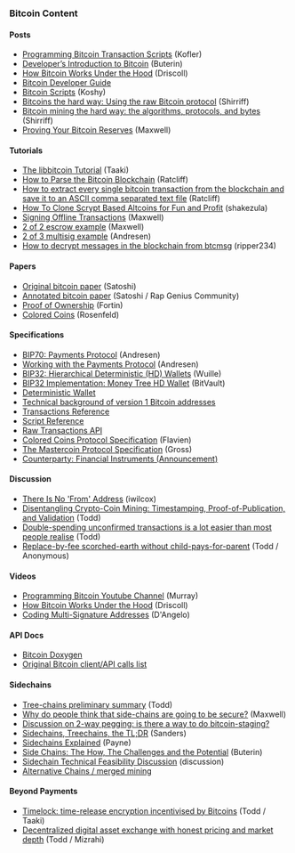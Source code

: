 
### <a name="content"></a>Bitcoin Content

#### Posts
* [Programming Bitcoin Transaction Scripts](https://docs.google.com/document/d/1D_gi_7Sf9sOyAHG25cMpOO4xtLq3iJUtjRwcZXFLv1E/edit) (Kofler)
* [Developer’s Introduction to Bitcoin](http://bitcoinmagazine.com/9249/developers-introduction-bitcoin/) (Buterin)
* [How Bitcoin Works Under the Hood](http://www.imponderablethings.com/2013/07/how-bitcoin-works-under-hood.html) (Driscoll)
* [Bitcoin Developer Guide](http://bitcoindev.us.to/en/developer-guide)
* [Bitcoin Scripts](http://www.bitcoinsecurity.org/2012/07/22/7/) (Koshy)
* [Bitcoins the hard way: Using the raw Bitcoin protocol](http://www.righto.com/2014/02/bitcoins-hard-way-using-raw-bitcoin.html) (Shirriff)
* [Bitcoin mining the hard way: the algorithms, protocols, and bytes](http://www.righto.com/2014/02/bitcoin-mining-hard-way-algorithms.html) (Shirriff)
* [Proving Your Bitcoin Reserves](https://iwilcox.me.uk/2014/proving-bitcoin-reserves) (Maxwell)

#### Tutorials
* [The libbitcoin Tutorial](http://libbitcoin.dyne.org/doc/) (Taaki)
* [How to Parse the Bitcoin Blockchain](http://codesuppository.blogspot.com/2014/01/how-to-parse-bitcoin-blockchain.html) (Ratcliff)
* [How to extract every single bitcoin transaction from the blockchain and save it to an ASCII comma separated text file](http://codesuppository.blogspot.com/2014/03/how-to-extract-every-single-bitcoin.html) (Ratcliff)
* [How To Clone Scrypt Based Altcoins for Fun and Profit](http://devtome.com/doku.php?id=scrypt_altcoin_cloning_guide&rev=1391981820) (shakezula)
* [Signing Offline Transactions](https://gist.github.com/jashmenn/9811205) (Maxwell)
* [2 of 2 escrow example](https://gist.github.com/jashmenn/9811198) (Maxwell)
* [2 of 3 multisig example](https://gist.github.com/jashmenn/9811185) (Andresen)
* [How to decrypt messages in the blockchain from btcmsg](https://gist.github.com/ripper234/1625828) (ripper234)

#### Papers
* [Original bitcoin paper](https://bitcoin.org/bitcoin.pdf) (Satoshi)
* [Annotated bitcoin paper](http://news.rapgenius.com/Satoshi-nakamoto-bitcoin-a-peer-to-peer-electronic-cash-system-annotated) (Satoshi / Rap Genius Community)
* [Proof of Ownership](http://frozenlock.files.wordpress.com/2011/11/master-bitcoin.pdf) (Fortin)
* [Colored Coins](https://bitcoil.co.il/BitcoinX.pdf) (Rosenfeld)

#### Specifications
* [BIP70: Payments Protocol](https://github.com/bitcoin/bips/blob/master/bip-0070.mediawiki) (Andresen)
* [Working with the Payments Protocol](https://code.google.com/p/bitcoinj/wiki/PaymentProtocol) (Andresen)
* [BIP32: Hierarchical Deterministic (HD) Wallets](https://github.com/bitcoin/bips/blob/master/bip-0032.mediawiki) (Wuille)
* [BIP32 Implementation: Money Tree HD Wallet](https://github.com/BitVault/money-tree) (BitVault)
* [Deterministic Wallet](https://en.bitcoin.it/wiki/Deterministic_wallet)
* [Technical background of version 1 Bitcoin addresses](https://en.bitcoin.it/wiki/Technical_background_of_Bitcoin_addresses)
* [Transactions Reference](https://en.bitcoin.it/wiki/Transactions)
* [Script Reference](https://en.bitcoin.it/wiki/Script)
* [Raw Transactions API](https://en.bitcoin.it/wiki/Raw_Transactions)
* [Colored Coins Protocol Specification](https://github.com/Flavien/colored-coins-protocol/blob/master/specification.mediawiki) (Flavien)
* [The Mastercoin Protocol Specification](https://github.com/mastercoin-MSC/spec) (Gross)
* [Counterparty: Financial Instruments (Announcement)](https://bitcointalk.org/index.php?topic=395761.0)

#### Discussion
* [There Is No 'From' Address](https://iwilcox.me.uk/2014/no-from-address) (iwilcox)
* [Disentangling Crypto-Coin Mining: Timestamping, Proof-of-Publication, and Validation](http://www.mail-archive.com/bitcoin-development%40lists.sourceforge.net/msg03307.html) (Todd)
* [Double-spending unconfirmed transactions is a lot easier than most people realise](  http://www.reddit.com/r/Bitcoin/comments/239bj1/doublespending_unconfirmed_transactions_is_a_lot/) (Todd)
* [Replace-by-fee scorched-earth without child-pays-for-parent](http://www.mail-archive.com/bitcoin-development%40lists.sourceforge.net/msg05211.html) (Todd / Anonymous)

#### Videos
* [Programming Bitcoin Youtube Channel](https://www.youtube.com/programmingbitcoin) (Murray)
* [How Bitcoin Works Under the Hood](https://www.youtube.com/watch?v=Lx9zgZCMqXE) (Driscoll)
* [Coding Multi-Signature Addresses](https://www.youtube.com/watch?v=zIbUSaZBJgU) (D'Angelo)

#### API Docs
* [Bitcoin Doxygen](https://dev.visucore.com/bitcoin/doxygen/annotated.html)
* [Original Bitcoin client/API calls list](https://en.bitcoin.it/wiki/Original_Bitcoin_client/API_calls_list)

#### Sidechains
* [Tree-chains preliminary summary](http://www.mail-archive.com/bitcoin-development@lists.sourceforge.net/msg04388.html) (Todd)
* [Why do people think that side-chains are going to be secure?](http://www.reddit.com/r/Bitcoin/comments/22vn4m/why_do_people_think_that_sidechains_are_going_to/cgqy5w6) (Maxwell)
* [Discussion on 2-way pegging: is there a way to do bitcoin-staging?](http://sourceforge.net/p/bitcoin/mailman/bitcoin-development/thread/20130519132359.GA12366%40netbook.cypherspace.org/#msg30868065)
* [Sidechains, Treechains, the TL;DR](http://blog.greenaddress.it/2014/06/13/sidechains-treechains-the-tldr/) (Sanders)
* [Sidechains Explained](http://cryptobizmagazine.com/sidechains-explained/) (Payne)
* [Side Chains: The How, The Challenges and the Potential](http://bitcoinmagazine.com/12349/side-chains-challenges-potential/) (Buterin)
* [Sidechain Technical Feasibility Discussion](https://bitcointalk.org/index.php?topic=566704.0;all) (discussion)
* [Alternative Chains / merged mining](https://en.bitcoin.it/wiki/Alternative_Chains) 

#### Beyond Payments
* [Timelock: time-release encryption incentivised by Bitcoins](http://www.mail-archive.com/bitcoin-development%40lists.sourceforge.net/msg05547.html) (Todd / Taaki)
* [Decentralized digital asset exchange with honest pricing and market depth](http://www.mail-archive.com/bitcoin-development%40lists.sourceforge.net/msg03892.html) (Todd / Mizrahi)
